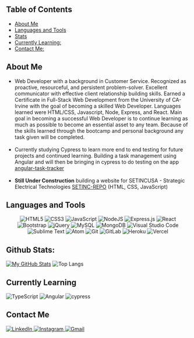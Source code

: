 ## Table of Contents
- [About Me](#about-me)
- [Languages and Tools](#languages-and-tools)
- [Stats](#github-stats)
- [Currently Learning:](#currently-learning)
- [Contact Me:](#contact-me)

## About Me
- Web Developer with a background in Customer Service. Recognized as proactive, resourceful, and persistent problem-solver. Excellent communicator with effective client relationship building skills. Earned a Certificate in Full-Stack Web Development from the University of CA-Irvine with the goal of becoming a skilled Web Developer. Languages learned were HTML/CSS, Javascript, Node, Express, and React. Main goal in becoming a successful Web Developer is to continue learning as much as possible to become an essential asset to any team. Because of the skills learned through the bootcamp and personal background any task given will be completed.
<br></br>
- Currently studying Cypress to learn more end to end testing for future projects and continued learning. Building a task management using Angular and will then be bringing in cypress to do testing on the app [angular-task-tracker](https://github.com/clintrizzo/angular-tracker-list/blob/main/README.md)
<br></br>
- <strong>Still Under Construction</strong> building a website for SETINCUSA - Strategic Electrical Technologies [SETINC-REPO](https://github.com/clintrizzo/SETwebsite) (HTML, CSS, JavaScript)
## Languages and Tools
<p align='center'>
<img alt="HTML5" src="https://img.shields.io/badge/html5-%23E34F26.svg?style=for-the-badge&logo=html5&logoColor=white"/>
<img alt="CSS3" src="https://img.shields.io/badge/css3-%231572B6.svg?style=for-the-badge&logo=css3&logoColor=white"/>
<img alt="JavaScript" src="https://img.shields.io/badge/javascript-%23323330.svg?style=for-the-badge&logo=javascript&logoColor=%23F7DF1E"/>
<img alt="NodeJS" src="https://img.shields.io/badge/node.js-%2343853D.svg?style=for-the-badge&logo=node-dot-js&logoColor=white"/>
<img alt="Express.js" src="https://img.shields.io/badge/express.js-%23404d59.svg?style=for-the-badge&logo=express&logoColor=%2361DAFB"/>
<img alt="React" src="https://img.shields.io/badge/react-%2320232a.svg?style=for-the-badge&logo=react&logoColor=%2361DAFB"/>
<img alt="Bootstrap" src="https://img.shields.io/badge/bootstrap-%23563D7C.svg?style=for-the-badge&logo=bootstrap&logoColor=white"/>
<img alt="jQuery" src="https://img.shields.io/badge/jquery-%230769AD.svg?style=for-the-badge&logo=jquery&logoColor=white"/>
<img alt="MySQL" src="https://img.shields.io/badge/mysql-%2300f.svg?style=for-the-badge&logo=mysql&logoColor=white"/>
<img alt="MongoDB" src ="https://img.shields.io/badge/MongoDB-%234ea94b.svg?style=for-the-badge&logo=mongodb&logoColor=white"/>
<img alt="Visual Studio Code" src="https://img.shields.io/badge/VisualStudioCode-0078d7.svg?style=for-the-badge&logo=visual-studio-code&logoColor=white"/>
<img alt="Sublime Text" src="https://img.shields.io/badge/sublime_text-%23575757.svg?style=for-the-badge&logo=sublime-text&logoColor=important"/>
<img alt="Atom" src="https://img.shields.io/badge/Atom-%2366595C.svg?style=for-the-badge&logo=atom&logoColor=white"/>
<img alt="Git" src="https://img.shields.io/badge/git-%23F05033.svg?style=for-the-badge&logo=git&logoColor=white"/>
<img alt="GitLab" src="https://img.shields.io/badge/gitlab-%23181717.svg?style=for-the-badge&logo=gitlab&logoColor=white"/>
<img alt="Heroku" src="https://img.shields.io/badge/heroku-%23430098.svg?style=for-the-badge&logo=heroku&logoColor=white"/>
<img alt="Vercel" src="https://img.shields.io/badge/vercel-%23000000.svg?style=for-the-badge&logo=vercel&logoColor=white"/>
</p>


## Github Stats:
[![My GitHub Stats](https://github-readme-stats.vercel.app/api/?username=clintrizzo&count_private=true&layout=compact&theme=prussian&showicons=true)]()
![Top Langs](https://github-readme-stats.vercel.app/api/top-langs/?username=clintrizzo&layout=compact)

## Currently Learning
<img alt="TypeScript" src="https://img.shields.io/badge/typescript-%23007ACC.svg?style=for-the-badge&logo=typescript&logoColor=white"/>
<img alt="Angular" src="https://img.shields.io/badge/angular-%23DD0031.svg?style=for-the-badge&logo=angular&logoColor=white"/>
<img src="https://img.shields.io/badge/-cypress-%23E5E5E5?style=for-the-badge&logo=cypress&logoColor=058a5e" alt="cypress">

## Contact Me
<a href="https://www.linkedin.com/in/clinton-rizzo/" rel="noopener noreferrer" target="_blank">
<img alt="LinkedIn" src="https://img.shields.io/badge/linkedin-%230077B5.svg?style=for-the-badge&logo=linkedin&logoColor=white"/>
</a>
<a href="https://www.instagram.com/clintrizzo/" rel="noopener noreferrer" target="_blank">
<img alt="Instagram" src="https://img.shields.io/badge/<handle>-%23E4405F.svg?style=for-the-badge&logo=Instagram&logoColor=white"/>
</a>
<a href='mailto:clint.rizzo92@gmail.com'>
<img alt="Gmail" src="https://img.shields.io/badge/Gmail-D14836?style=for-the-badge&logo=gmail&logoColor=white" />
</a>






<!---
clintrizzo/clintrizzo is a ✨ special ✨ repository because its `README.md` (this file) appears on your GitHub profile.
You can click the Preview link to take a look at your changes.
--->
